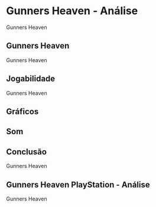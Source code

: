 ---
---

# Gunners Heaven - Análise

Gunners Heaven

## Gunners Heaven

Gunners Heaven

## Jogabilidade

Gunners Heaven

## Gráficos


## Som

## Conclusão

Gunners Heaven

## Gunners Heaven PlayStation - Análise

Gunners Heaven
